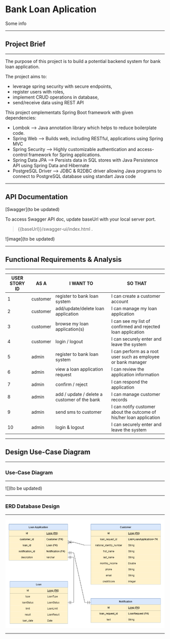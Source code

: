 # Bank Loan Aplication

Some info

---

## Project Brief

---

The purpose of this project is to build a potential backend system for bank loan application.

The project aims to:

- leverage spring security with secure endpoints,
- register users with roles,
- implement CRUD operations in database,
- send/receive data using REST API

This project omplementats Spring Boot framework with given dependencies:

- Lombok --> Java annotation library which helps to reduce boilerplate code.
- Spring Web --> Builds web, including RESTful, applications using Spring MVC
- Spring Security --> Highly customizable authentication and access-control framework for Spring applications.
- Spring Data JPA --> Persists data in SQL stores with Java Persistence API using Spring Data and Hibernate
- PostgreSQL Driver --> JDBC & R2DBC driver allowing Java programs to connect to PostgreSQL database using standart Java code

---

## API Documentation

[Swagger](to be updated)

To access Swagger API doc, update baseUrl with your local server port.

> {{baseUrl}}/swagger-ui/index.html .

![image](to be updated)

---

## Functional Requirements & Analysis

---

| **USER STORY ID** | **AS A** | **I WANT TO**                                | **SO THAT**                                                          |
|-------------------|----------|----------------------------------------------|----------------------------------------------------------------------|
| 1                 | customer | register to bank loan system                 | I can create a customer account                                      |
| 2                 | customer | add/update/delete loan application           | I can manage my loan application                                     | 
| 3                 | customer | browse my loan application(s)                | I can see my list of confirmed and rejected loan application         | 
| 4                 | customer | login / logout                               | I can securely enter and leave the system                            | 
| 5                 | admin    | register to bank loan system                 | I can perform as a root user such as employee or bank manager        |  
| 6                 | admin    | view a loan application request              | I can review the application information                             |
| 7                 | admin    | confirm / reject                             | I can respond the application                                        |
| 8                 | admin    | add / update / delete a customer of the bank | I can manage customer records                                        |
| 9                 | admin    | send sms to customer                         | I can notify customer about the outcome of his/her loan application  |  
| 10                | admin    | login & logout                               | I can securely enter and leave the system                            |

---

## Design Use-Case Diagram

---

### Use-Case Diagram

---

![](to be updated)

---

### ERD Database Design

---

![](https://github.com/gulbalasalamov/bank-loan-application/blob/master/doc/loan-application-erd.png)

---
